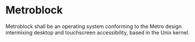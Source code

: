 # Metroblock

Metroblock shall be an operating system conforming to the Metro design intermixing desktop and touchscreen accessibility, based in the Unix kernel.

